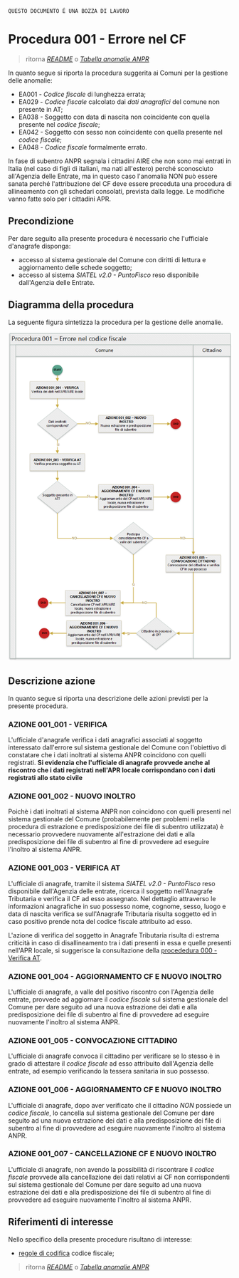	QUESTO DOCUMENTO É UNA BOZZA DI LAVORO

# Procedura 001 - Errore nel CF

> ritorna [*README*](../README.md) o [*Tabella anomalie ANPR*](../TAB01_ANOMALIE_ANPR.md)

In quanto segue si riporta la procedura suggerita ai Comuni per la gestione delle anomalie: 

- EA001 - *Codice fiscale* di lunghezza errata;
- EA029 - *Codice fiscale* calcolato dai *dati anagrafici* del comune non presente in AT;  
- EA038 - Soggetto con data di nascita non coincidente con quella presente nel *codice fiscale*;
- EA042 - Soggetto con sesso non coincidente con quella presente nel *codice fiscale*;
- EA048 - *Codice fiscale* formalmente errato.

In fase di subentro ANPR segnala i cittadini AIRE che non sono mai entrati in Italia (nel caso di figli di italiani, ma nati all'estero) perché sconosciuto all'Agenzia delle Entrate, ma in questo caso l'anomalia NON può essere sanata perché l'attribuzione del CF deve essere preceduta una procedura di allineamento con gli schedari consolati, prevista dalla legge. Le modifiche vanno fatte solo per i cittadini APR.

## Precondizione
Per dare seguito alla presente procedura è necessario che l'ufficiale d'anagrafe disponga:

- accesso al sistema gestionale del Comune con diritti di lettura e aggiornamento delle schede soggetto;
- accesso al sistema *SIATEL v2.0 - PuntoFisco* reso disponibile dall'Agenzia delle Entrate. 

## Diagramma della procedura
La seguente figura sintetizza la procedura per la gestione delle anomalie.

![Swimlane diagram procedura 001](image/IMAGE_001.png)

## Descrizione azione
In quanto segue si riporta una descrizione delle azioni previsti per la presente procedura.

### AZIONE 001_001 - VERIFICA
L'ufficiale d'anagrafe verifica i dati anagrafici associati al soggetto interessato dall'errore sul sistema gestionale del Comune con l'obiettivo di constatare che i dati inoltrati al sistema ANPR coincidono con quelli registrati. **Si evidenzia che l'ufficiale di anagrafe provvede anche al riscontro che i dati registrati nell'APR locale corrispondano con i dati registrati allo stato civile**

### AZIONE 001_002 - NUOVO INOLTRO
Poichè i dati inoltrati al sistema ANPR non coincidono con quelli presenti nel sistema gestionale del Comune (probabilemente per problemi nella procedura di estrazione e predisposizione dei file di subentro utilizzata) è necessario provvedere nuovamente all'estrazione dei dati e alla predisposizione dei file di subentro al fine di provvedere ad eseguire l'inoltro al sistema ANPR.

### AZIONE 001_003 - VERIFICA AT
L'ufficiale di anagrafe, tramite il sistema *SIATEL v2.0 - PuntoFisco* reso disponibile dall'Agenzia delle entrate, ricerca il soggetto nell'Anagrafe Tributaria e verifica il CF ad esso assegnato. Nel dettaglio attraverso le informazioni anagrafiche in suo possesso nome, cognome, sesso, luogo e data di nascita verifica se sull'Anagrafe Tributaria risulta soggetto ed in caso positivo prende nota del codice fiscale attribuito ad esso.

L'azione di verifica del soggetto in Anagrafe Tributaria risulta di estrema criticità in caso di disallineamento tra i dati presenti in essa e quelle presenti nell'APR locale, si suggerisce la consultazione della [procededura 000 - Verifica AT](PROCEDURA_000.md). 

### AZIONE 001_004 - AGGIORNAMENTO CF E NUOVO INOLTRO
L'ufficiale di anagrafe, a valle del positivo riscontro con l'Agenzia delle entrate, provvede ad aggiornare il *codice fiscale* sul sistema gestionale del Comune per dare seguito ad una nuova estrazione dei dati e alla predisposizione dei file di subentro al fine di provvedere ad eseguire nuovamente l'inoltro al sistema ANPR.

### AZIONE 001_005 - CONVOCAZIONE CITTADINO
L'ufficiale di anagrafe convoca il cittadino per verificare se lo stesso è in grado di attestare il *codice fiscale* ad esso attribuito dall'Agenzia delle entrate, ad esempio verificando la tessera sanitaria in suo possesso.

### AZIONE 001_006 - AGGIORNAMENTO CF E NUOVO INOLTRO
L'ufficiale di anagrafe, dopo aver verificato che il cittadino *NON* possiede un *codice fiscale*, lo cancella sul sistema gestionale del Comune per dare seguito ad una nuova estrazione dei dati e alla predisposizione dei file di subentro al fine di provvedere ad eseguire nuovamente l'inoltro al sistema ANPR.


### AZIONE 001_007 - CANCELLAZIONE CF E NUOVO INOLTRO
L'ufficiale di anagrafe, non avendo la possibilità di riscontrare il *codice fiscale* provvede alla cancellazione dei dati relativi ai CF non corrispondenti sul sistema gestionale del Comune per dare seguito ad una nuova estrazione dei dati e alla predisposizione dei file di subentro al fine di provvedere ad eseguire nuovamente l'inoltro al sistema ANPR.

## Riferimenti di interesse
Nello specifico della presente procedure risultano di interesse:

- [regole di codifica](http://www.agenziaentrate.gov.it/wps/content/Nsilib/Nsi/Home/CosaDeviFare/Richiedere/Codice+fiscale+e+tessera+sanitaria/Richiesta+TS_CF/SchedaI/Informazioni+codificazione+pf/) codice fiscale;


> ritorna [*README*](../README.md) o [*Tabella anomalie ANPR*](../TAB01_ANOMALIE_ANPR.md)
